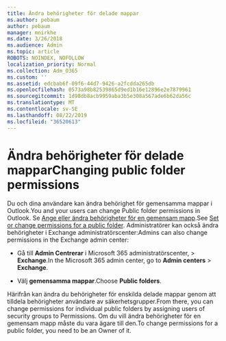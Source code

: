 ```yaml
---
title: Ändra behörigheter för delade mappar
ms.author: pebaum
author: pebaum
manager: mnirkhe
ms.date: 3/26/2018
ms.audience: Admin
ms.topic: article
ROBOTS: NOINDEX, NOFOLLOW
localization_priority: Normal
ms.collection: Adm_O365
ms.custom: ''
ms.assetid: edcbab6f-09f6-44d7-9426-a2fcdda265db
ms.openlocfilehash: 0573a98b82539865d9ed1b16e12896e2e7879961
ms.sourcegitcommit: 1d98db8acb9959aba3b5e308a567ade6b62da56c
ms.translationtype: MT
ms.contentlocale: sv-SE
ms.lasthandoff: 08/22/2019
ms.locfileid: "36520613"
---
```

# <a name="changing-public-folder-permissions"></a><span data-ttu-id="5848a-102">Ändra behörigheter för delade mappar</span><span class="sxs-lookup"><span data-stu-id="5848a-102">Changing public folder permissions</span></span>

<span data-ttu-id="5848a-103">Du och dina användare kan ändra behörighet för gemensamma mappar i Outlook.</span><span class="sxs-lookup"><span data-stu-id="5848a-103">You and your users can change Public folder permissions in Outlook.</span></span> <span data-ttu-id="5848a-104">Se [Ange eller ändra behörigheter för en gemensam mapp](https://support.office.com/article/set-or-change-permissions-for-a-public-folder-b2e0440c-7873-48ec-9ff2-b1a20b723005).</span><span class="sxs-lookup"><span data-stu-id="5848a-104">See [Set or change permissions for a public folder](https://support.office.com/article/set-or-change-permissions-for-a-public-folder-b2e0440c-7873-48ec-9ff2-b1a20b723005).</span></span> <span data-ttu-id="5848a-105">Administratörer kan också ändra behörigheter i Exchange administratörscenter:</span><span class="sxs-lookup"><span data-stu-id="5848a-105">Admins can also change permissions in the Exchange admin center:</span></span>
  
- <span data-ttu-id="5848a-106">Gå till **Admin Centrerar** i Microsoft 365 administratörscenter, \> **Exchange**.</span><span class="sxs-lookup"><span data-stu-id="5848a-106">In the Microsoft 365 admin center, go to **Admin centers** \> **Exchange**.</span></span>
    
- <span data-ttu-id="5848a-107">Välj **gemensamma mappar**.</span><span class="sxs-lookup"><span data-stu-id="5848a-107">Choose **Public folders**.</span></span>
    
<span data-ttu-id="5848a-108">Härifrån kan ändra du behörigheter för enskilda delade mappar genom att tilldela behörigheter användare av säkerhetsgrupper.</span><span class="sxs-lookup"><span data-stu-id="5848a-108">From there, you can change permissions for individual public folders by assigning users of security groups to Permissions.</span></span> <span data-ttu-id="5848a-109">Om du vill ändra behörigheter för en gemensam mapp måste du vara ägare till den.</span><span class="sxs-lookup"><span data-stu-id="5848a-109">To change permissions for a public folder, you need to be an Owner of it.</span></span>
  

